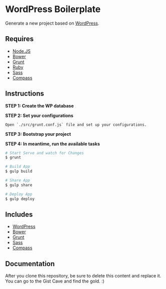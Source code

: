 # WordPress Boilerplate

Generate a new project based on [WordPress](http://wordpress.org/).

## Requires

- [Node.JS](http://nodejs.org/)
- [Bower](http://bower.io)
- [Grunt](http://gruntjs.com)
- [Ruby](https://www.ruby-lang.org/pt/)
- [Sass](http://sass-lang.com/)
- [Compass](http://compass-style.org/)


## Instructions

**STEP 1: Create the WP database**

**STEP 2: Set your configurations**

```
Open `./src/grunt.conf.js` file and set up your configurations.
```

**STEP 3: Bootstrap your project**

**STEP 4: In meantime, run the available tasks**

```bash
# Start Serve and watch for Changes
$ grunt

# Build App
$ gulp build

# Share App
$ gulp share

# Deploy App
$ gulp deploy
```


## Includes
- [WordPress](http://wordpress.org/)
- [Bower](http://bower.io)
- [Grunt](http://gruntjs.com)
- [Sass](http://sass-lang.com/)
- [Compass](http://compass-style.org/)

## Documentation

After you clone this repository, be sure to delete this content and replace it.
You can go to the Gist Cave and find the gold. :)
